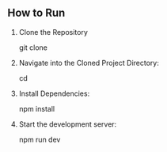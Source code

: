 ## How to Run

1. Clone the Repository

    git clone <repository-url>

2. Navigate into the Cloned Project Directory:

    cd <project-name>

3. Install Dependencies:

    npm install

4. Start the development server:

    npm run dev 
